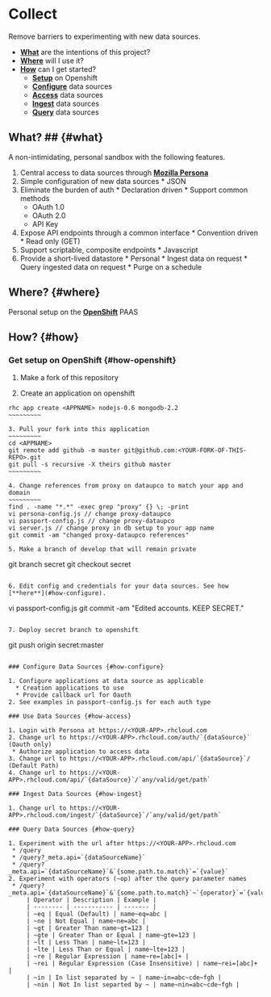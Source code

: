 # Collect

Remove barriers to experimenting with new data sources.

 * [**What**](#what) are the intentions of this project?
 * [**Where**](#where) will I use it?
 * [**How**](#how) can I get started?
   * [**Setup**](#how-openshift) on Openshift
   * [**Configure**](#how-configure) data sources
   * [**Access**](#how-access) data sources
   * [**Ingest**](#how-ingest) data sources
   * [**Query**](#how-query) data sources

## What? ## {#what}

A non-intimidating, personal sandbox with the following features.

  1. Central access to data sources through [**Mozilla Persona**](http://www.mozilla.org/en-US/persona/)
  2. Simple configuration of new data sources
    * JSON
  3. Eliminate the burden of auth
    * Declaration driven
    * Support common methods
      * OAuth 1.0
      * OAuth 2.0
      * API Key 
  4. Expose API endpoints through a common interface
    * Convention driven
    * Read only (GET)
  5. Support scriptable, composite endpoints
    * Javascript
  6. Provide a short-lived datastore 
    * Personal 
    * Ingest data on request
    * Query ingested data on request
    * Purge on a schedule

## Where? {#where}

Personal setup on the [**OpenShift**](https://www.openshift.com) PAAS 

## How? {#how}

### Get setup on OpenShift {#how-openshift}

  1. Make a fork of this repository

  2. Create an application on openshift
  ~~~~~~~~~~
  rhc app create <APPNAME> nodejs-0.6 mongodb-2.2
  ~~~~~~~~~

  3. Pull your fork into this application
  ~~~~~~~~~
  cd <APPNAME>
  git remote add github -m master git@github.com:<YOUR-FORK-OF-THIS-REPO>.git
  git pull -s recursive -X theirs github master
  ~~~~~~~~~

  4. Change references from proxy on dataupco to match your app and domain
  ~~~~~~~~~
  find . -name "*.*" -exec grep "proxy" {} \; -print
  vi persona-config.js // change proxy-dataupco
  vi passport-config.js // change proxy-dataupco
  vi server.js // change proxy in db setup to your app name
  git commit -am "changed proxy-dataupco references"

  5. Make a branch of develop that will remain private
  ~~~~~~~~~~
  git branch secret
  git checkout secret
  ~~~~~~~~~~

  6. Edit config and credentials for your data sources. See how [**here**](#how-configure).
  ~~~~~~~~~~~
  vi passport-config.js
  git commit -am "Edited accounts. KEEP SECRET."
  ~~~~~~~~~~~

  7. Deploy secret branch to openshift
  ~~~~~~~~~~~~~
  git push origin secret:master
  ~~~~~~~~~~~~~

### Configure Data Sources {#how-configure}

  1. Configure applications at data source as applicable
    * Creation applications to use
    * Provide callback url for Oauth 
  2. See examples in passport-config.js for each auth type

### Use Data Sources {#how-access}

 1. Login with Persona at https://<YOUR-APP>.rhcloud.com
 2. Change url to https://<YOUR-APP>.rhcloud.com/auth/`{dataSource}` (Oauth only)
   * Authorize application to access data
 3. Change url to https://<YOUR-APP>.rhcloud.com/api/`{dataSource}`/ (Default Path)
 4. Change url to https://<YOUR-APP>.rhcloud.com/api/`{dataSource}`/`any/valid/get/path`

### Ingest Data Sources {#how-ingest}

 1. Change url to https://<YOUR-APP>.rhcloud.com/ingest/`{dataSource}`/`any/valid/get/path`

### Query Data Sources {#how-query}

 1. Experiment with the url after https://<YOUR-APP>.rhcloud.com
   * /query
   * /query?_meta.api=`{dataSourceName}`
   * /query?_meta.api=`{dataSourceName}`&`{some.path.to.match}`=`{value}`
 2. Experiment with operators (~op) after the query parameter names
   * /query?_meta.api=`{dataSourceName}`&`{some.path.to.match}`~`{operator}`=`{value}`
       | Operator | Description | Example |
       | -------- | ----------- | ------- |
       | ~eq | Equal (Default) | name~eq=abc |
       | ~ne | Not Equal | name~ne=abc |
       | ~gt | Greater Than name~gt=123 |
       | ~gte | Greater Than or Equal | name~gte=123 |
       | ~lt | Less Than | name~lt=123 |
       | ~lte | Less Than or Equal | name~lte=123 |
       | ~re | Regular Expression | name~re=[abc]+ |
       | ~rei | Regular Expression (Case Insensitive) | name~rei=[abc]+ |
       | ~in | In list separated by ~ | name~in=abc~cde~fgh |
       | ~nin | Not In list separted by ~ | name~nin=abc~cde~fgh |

